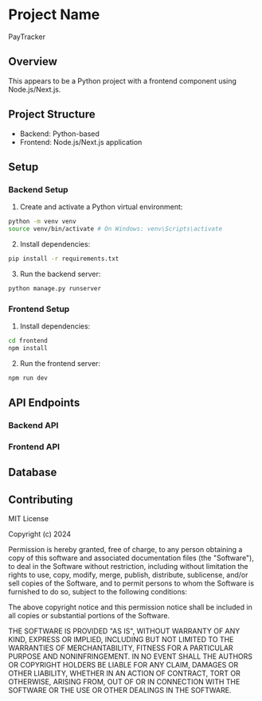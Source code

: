 # Project Name
PayTracker

## Overview
This appears to be a Python project with a frontend component using Node.js/Next.js.

## Project Structure
- Backend: Python-based
- Frontend: Node.js/Next.js application

## Setup

### Backend Setup
1. Create and activate a Python virtual environment:
```bash
python -m venv venv
source venv/bin/activate # On Windows: venv\Scripts\activate
```

2. Install dependencies:
```bash
pip install -r requirements.txt
```

3. Run the backend server:
```bash
python manage.py runserver
```

### Frontend Setup
1. Install dependencies:
```bash
cd frontend
npm install
```

2. Run the frontend server:
```bash
npm run dev
```

## API Endpoints

### Backend API

### Frontend API

## Database


## Contributing

MIT License

Copyright (c) 2024

Permission is hereby granted, free of charge, to any person obtaining a copy
of this software and associated documentation files (the "Software"), to deal
in the Software without restriction, including without limitation the rights
to use, copy, modify, merge, publish, distribute, sublicense, and/or sell
copies of the Software, and to permit persons to whom the Software is
furnished to do so, subject to the following conditions:

The above copyright notice and this permission notice shall be included in all
copies or substantial portions of the Software.

THE SOFTWARE IS PROVIDED "AS IS", WITHOUT WARRANTY OF ANY KIND, EXPRESS OR
IMPLIED, INCLUDING BUT NOT LIMITED TO THE WARRANTIES OF MERCHANTABILITY,
FITNESS FOR A PARTICULAR PURPOSE AND NONINFRINGEMENT. IN NO EVENT SHALL THE
AUTHORS OR COPYRIGHT HOLDERS BE LIABLE FOR ANY CLAIM, DAMAGES OR OTHER
LIABILITY, WHETHER IN AN ACTION OF CONTRACT, TORT OR OTHERWISE, ARISING FROM,
OUT OF OR IN CONNECTION WITH THE SOFTWARE OR THE USE OR OTHER DEALINGS IN THE
SOFTWARE.
